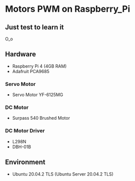 # Motors PWM on Raspberry_Pi  
## Just test to learn it
O_o

## Hardware  
* Raspberry Pi 4 (4GB RAM)  
* Adafruit PCA9685  
### Servo Motor  
* Servo Motor YF-6125MG  
### DC Motor  
* Surpass 540 Brushed Motor  
### DC Motor Driver  
* L298N  
* DBH-01B  

## Environment  
* Ubuntu 20.04.2 TLS (Ubuntu Server 20.04.2 TLS)
